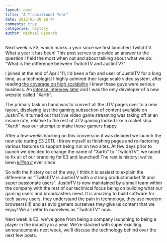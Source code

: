 ```yaml
---
layout: post
title: "A Transitional Year"
date: 2012-05-30 16:44
comments: true
categories: history
author: Michael Ossareh
---
```

Next week is E3, which marks a year since we first launched TwitchTV. What a year it has been!
This post serves to provide an answer to the question I field the most when out and about talking about
what we do: "What is the difference between TwitchTV and JustinTV?"
<!-- more -->
I joined at the end of April '11, I'd been a fan and user of JustinTV for a long time, as a technologist I highly
admired their large scale video system, after reading
[the coverage on high scalability](http://highscalability.com/blog/2010/3/16/justintvs-live-video-broadcasting-architecture.html)
I knew these guys were serious business. An [intense interview later](http://ossareh.posterous.com/interviews-are-tough-code-submissions-are-har)
and I was the only developer of a new website called "Xarth".

The primary task on hand was to convert all the JTV pages over to a new layout, displaying just the gaming subsection of
content available on JustinTV. It turned out that live video game streaming was taking off at an insane rate,
relative to the rest of JTV gaming looked like a rocket ship. "Xarth" was our attempt to make those gamers happy.

After a few weeks hacking on this conversion it was decided we launch the new site during E3 2011. I threw
myself at finishing pages and re-factoring various features to support being run on two sites. At few days prior
to launch we decided to change the name of "Xarth" to "TwitchTV", we raced to fix all of our branding for E3 and launched!
The rest is history; we've been [_killing it_](http://www.google.com/trends/?q=twitch.tv,own3d.tv,machinima.com&ctab=0&geo=all&date=ytd&sort=0)
ever since.

So with the history out of the way, I think it is easiest to explain the difference as "TwitchTV is JustinTV with a
strong product:market fit and super passionate users". JustinTV is now maintained by a small team within the company
with the rest of our technical focus being on building what our gaming users and broadcasters need. It is amazing
to build software for tech savvy users, they understand the pain in technology, they use modern browsers(!!!) and
as avid gamers ourselves they give us content that we enjoy! We all refer to ourselves as "TwitchTV" now...

Next week is E3, we've gone from being a company launching to being a player in the industry in a year. We're stacked
with super exiciting announcements next week, we'll discuss the technology behind over the next few posts.
